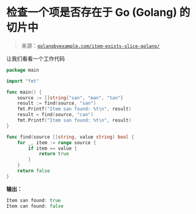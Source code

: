 <!--yml

类别：未分类

日期：2024-10-13 06:10:44

-->

# 检查一个项是否存在于 Go (Golang) 的切片中

> 来源：[`golangbyexample.com/item-exists-slice-golang/`](https://golangbyexample.com/item-exists-slice-golang/)

让我们看看一个工作代码

```go
package main

import "fmt"

func main() {
    source := []string{"san", "man", "tan"}
    result := find(source, "san")
    fmt.Printf("Item san found: %t\n", result)
    result = find(source, "can")
    fmt.Printf("Item san found: %t\n", result)
}

func find(source []string, value string) bool {
    for _, item := range source {
        if item == value {
            return true
        }
    }
    return false
}
```

**输出：**

```go
Item san found: true
Item can found: false
```
